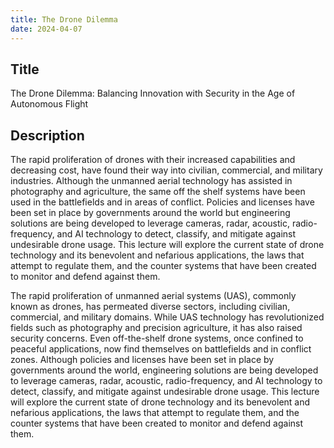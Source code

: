 ```yaml
---
title: The Drone Dilemma
date: 2024-04-07
---
```


## Title

The Drone Dilemma: Balancing Innovation with Security in the Age of Autonomous Flight

## Description

The rapid proliferation of drones with their increased capabilities and decreasing cost, have found their way into civilian, commercial, and military industries. Although the unmanned aerial technology has assisted in photography and agriculture, the same off the shelf systems have been used in the battlefields and in areas of conflict. Policies and licenses have been set in place by governments around the world but engineering solutions are being developed to leverage cameras, radar, acoustic, radio-frequency, and AI technology to detect, classify, and mitigate against undesirable drone usage. This lecture will explore the current state of drone technology and its benevolent and nefarious applications, the laws that attempt to regulate them, and the counter systems that have been created to monitor and defend against them.

The rapid proliferation of unmanned aerial systems (UAS), commonly known as drones, has permeated diverse sectors, including civilian, commercial, and military domains. While UAS technology has revolutionized fields such as photography and precision agriculture, it has also raised security concerns. Even off-the-shelf drone systems, once confined to peaceful applications, now find themselves on battlefields and in conflict zones. Although policies and licenses have been set in place by governments around the world, engineering solutions are being developed to leverage cameras, radar, acoustic, radio-frequency, and AI technology to detect, classify, and mitigate against undesirable drone usage. This lecture will explore the current state of drone technology and its benevolent and nefarious applications, the laws that attempt to regulate them, and the counter systems that have been created to monitor and defend against them.
